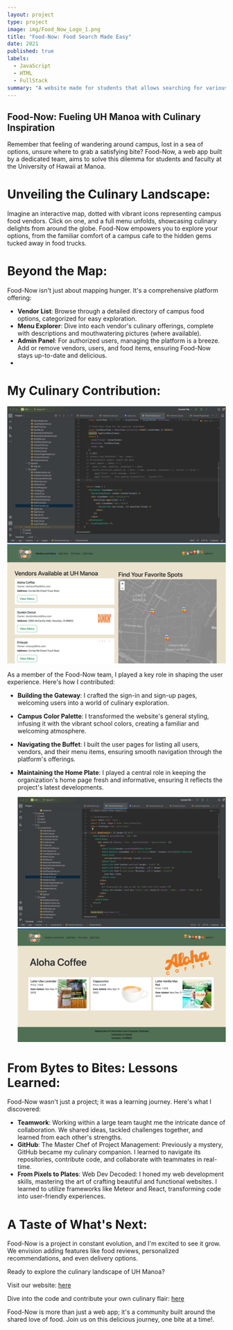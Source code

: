 ```yaml
---
layout: project
type: project
image: img/Food_Now_Logo_1.png
title: "Food-Now: Food Search Made Easy"
date: 2021
published: true
labels:
  - JavaScript
  - HTML
  - FullStack
summary: "A website made for students that allows searching for various food places in and around campus. Website utilizes a login/signup system as well as a database of vendors and their menuitems."
---
```



## Food-Now: Fueling UH Manoa with Culinary Inspiration
Remember that feeling of wandering around campus, lost in a sea of options, unsure where to grab a satisfying bite? Food-Now, a web app built by a dedicated team, aims to solve this dilemma for students and faculty at the University of Hawaii at Manoa.

# Unveiling the Culinary Landscape:

Imagine an interactive map, dotted with vibrant icons representing campus food vendors. Click on one, and a full menu unfolds, showcasing culinary delights from around the globe. Food-Now empowers you to explore your options, from the familiar comfort of a campus cafe to the hidden gems tucked away in food trucks.

# Beyond the Map:

Food-Now isn't just about mapping hunger. It's a comprehensive platform offering:

- **Vendor List**: Browse through a detailed directory of campus food options, categorized for easy exploration.
- **Menu Explorer**: Dive into each vendor's culinary offerings, complete with descriptions and mouthwatering pictures (where available).
- **Admin Panel**: For authorized users, managing the platform is a breeze. Add or remove vendors, users, and food items, ensuring Food-Now stays up-to-date and delicious.
- 
# My Culinary Contribution:

<img class="img-fluid" src="../img/ShowVendorCode.png"> <img class="img-fluid" src="../img/ShowVendors.png">

As a member of the Food-Now team, I played a key role in shaping the user experience. Here's how I contributed:

- **Building the Gateway**: I crafted the sign-in and sign-up pages, welcoming users into a world of culinary exploration.
- **Campus Color Palette**: I transformed the website's general styling, infusing it with the vibrant school colors, creating a familiar and welcoming atmosphere.
- **Navigating the Buffet**: I built the user pages for listing all users, vendors, and their menu items, ensuring smooth navigation through the platform's offerings.
- **Maintaining the Home Plate**: I played a central role in keeping the organization's home page fresh and informative, ensuring it reflects the project's latest developments.

  <img class="img-fluid" src="../img/VendorItemCode.png"> <img class="img-fluid" src="../img/VendorMenu.png">

# From Bytes to Bites: Lessons Learned:

Food-Now wasn't just a project; it was a learning journey. Here's what I discovered:

- **Teamwork**: Working within a large team taught me the intricate dance of collaboration. We shared ideas, tackled challenges together, and learned from each other's strengths.
- **GitHub**: The Master Chef of Project Management: Previously a mystery, GitHub became my culinary companion. I learned to navigate its repositories, contribute code, and collaborate with teammates in real-time.
- **From Pixels to Plates**: Web Dev Decoded: I honed my web development skills, mastering the art of crafting beautiful and functional websites. I learned to utilize frameworks like Meteor and React, transforming code into user-friendly experiences.

# A Taste of What's Next:

Food-Now is a project in constant evolution, and I'm excited to see it grow. We envision adding features like food reviews, personalized recommendations, and even delivery options.

Ready to explore the culinary landscape of UH Manoa?

Visit our website: [here](https://food-now.github.io/)

Dive into the code and contribute your own culinary flair: [here](https://github.com/food-now/MM)

Food-Now is more than just a web app; it's a community built around the shared love of food. Join us on this delicious journey, one bite at a time!.
